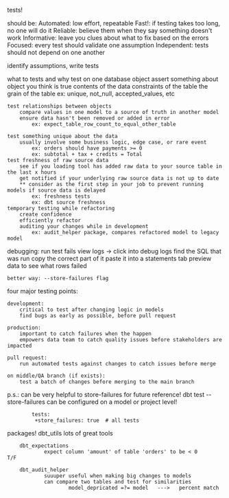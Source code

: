tests!

should be:
    Automated: low effort, repeatable
    Fast!: if testing takes too long, no one will do it
    Reliable: believe them when they say something doesn't work
    Informative: leave you clues about what to fix based on the errors
    Focused: every test should validate one assumption
    Independent: tests should not depend on one another

identify assumptions, write tests

what to tests and why
    test on one database object
        assert something about object you think is true
        contents of the data
        constraints of the table
        the grain of the table 
            ex: unique, not_null, accepted_values, etc
    
    test relationships between objects
        compare values in one model to a source of truth in another model
        ensure data hasn't been removed or added in error
            ex: expect_table_row_count_to_equal_other_table 

    test something unique about the data
        usually involve some business logic, edge case, or rare event
            ex: orders should have payments >= 0
            ex: subtotal + tax + credits = Total
    test freshness of raw source data
        see if you loading tool has added raw data to your source table in the last x hours
        get notified if your underlying raw source data is not up to date
        ** consider as the first step in your job to prevent running models if source data is delayed
            ex: freshness tests
            ex: dbt source freshness
    temporary testing while refactoring
        create confidence
        efficiently refactor
        auditing your changes while in development
            ex: audit_helper package, compares refactored model to legacy model

debugging:
    run <dbt test>
    test fails
    view logs -> click into debug logs
    find the SQL that was run
    copy the correct part of it
    paste it into a statements tab
    preview data to see what rows failed

    better way: --store-failures flag


four major testing points:

    development:
        critical to test after changing logic in models
        find bugs as early as possible, before pull request

    production: 
        important to catch failures when the happen
        empowers data team to catch quality issues before stakeholders are impacted

    pull request:
        run automated tests against changes to catch issues before merge

    on middle/QA branch (if exists):
        test a batch of changes before merging to the main branch



p.s.:
    can be very helpful to store-failures for future reference!
    dbt test --store-failures
        can be configured on a model or project level!

            tests:
             +store_failures: true  # all tests


packages!
        dbt_utils
                lots of great tools 

        dbt_expectations
                expect column 'amount' of table 'orders' to be < 0      T/F

        dbt_audit_helper
                suuuper useful when making big changes to models
                can compare two tables and test for similarities
                        model_depricated =?= model   --->   percent match
                        



